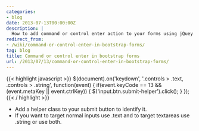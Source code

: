 ```yaml
---
categories:
- blog
date: 2013-07-13T00:00:00Z
description: |
  How to add command or control enter action to your forms using jQuey and twitter Boostrap.
redirect_from:
- /wiki/command-or-control-enter-in-bootstrap-forms/
tag: blog
title: Command or control enter in bootstrap forms
url: /2013/07/13/command-or-control-enter-in-bootstrap-forms/
---
```


{{< highlight javascript >}}
$(document).on('keydown', '.controls > .text, .controls > .string', function(event) {
  if(event.keyCode == 13 && (event.metaKey || event.ctrlKey)) {
    $('input.btn.submit-helper').click();
  }
});
{{< / highlight >}}

- Add a helper class to your submit button to identify it.
- If you want to target normal inputs use .text and to target textareas use .string or use both.

